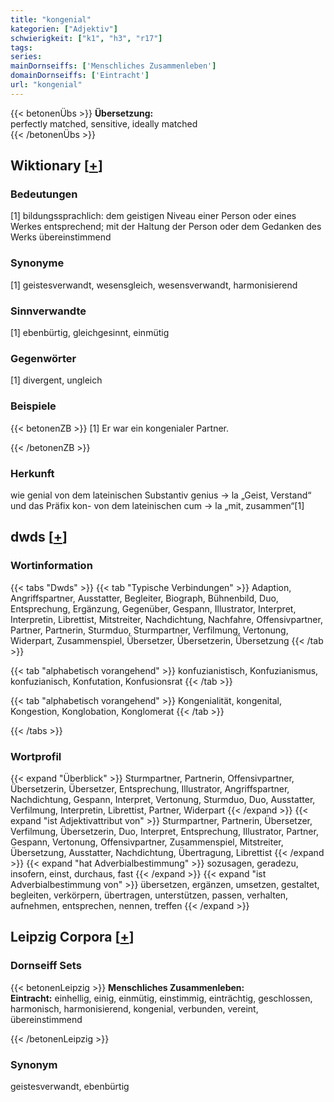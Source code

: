 ```yaml
---
title: "kongenial"
kategorien: ["Adjektiv"]
schwierigkeit: ["k1", "h3", "r17"]
tags:
series:
mainDornseiffs: ['Menschliches Zusammenleben']
domainDornseiffs: ['Eintracht']
url: "kongenial"
---
```


{{< betonenÜbs >}}
**Übersetzung:**  
perfectly matched, sensitive, ideally  matched  
{{< /betonenÜbs >}}

## Wiktionary [[+](https://de.wiktionary.org/wiki/kongenial)]

### Bedeutungen
[1] bildungssprachlich: dem geistigen Niveau einer Person oder eines Werkes entsprechend; mit der Haltung der Person oder dem Gedanken des Werks übereinstimmend  

### Synonyme
[1] geistesverwandt, wesensgleich, wesensverwandt, harmonisierend  

### Sinnverwandte
[1] ebenbürtig, gleichgesinnt, einmütig  

### Gegenwörter
[1] divergent, ungleich  

### Beispiele
{{< betonenZB >}}
[1] Er war ein kongenialer Partner.  

{{< /betonenZB >}}
### Herkunft
wie genial von dem lateinischen Substantiv genius → la „Geist, Verstand“ und das Präfix kon- von dem lateinischen cum → la „mit, zusammen“[1]  



## dwds [[+](https://www.dwds.de/wb/kongenial)]

### Wortinformation
{{< tabs "Dwds" >}}
{{< tab "Typische Verbindungen" >}}
Adaption, Angriffspartner, Ausstatter, Begleiter, Biograph, Bühnenbild, Duo, Entsprechung, Ergänzung, Gegenüber, Gespann, Illustrator, Interpret, Interpretin, Librettist, Mitstreiter, Nachdichtung, Nachfahre, Offensivpartner, Partner, Partnerin, Sturmduo, Sturmpartner, Verfilmung, Vertonung, Widerpart, Zusammenspiel, Übersetzer, Übersetzerin, Übersetzung
{{< /tab >}}

{{< tab "alphabetisch vorangehend" >}}
konfuzianistisch, Konfuzianismus, konfuzianisch, Konfutation, Konfusionsrat
{{< /tab >}}

{{< tab "alphabetisch vorangehend" >}}
Kongenialität, kongenital, Kongestion, Konglobation, Konglomerat
{{< /tab >}}

{{< /tabs >}}

### Wortprofil
{{< expand "Überblick" >}} Sturmpartner, Partnerin, Offensivpartner, Übersetzerin, Übersetzer, Entsprechung, Illustrator, Angriffspartner, Nachdichtung, Gespann, Interpret, Vertonung, Sturmduo, Duo, Ausstatter, Verfilmung, Interpretin, Librettist, Partner, Widerpart {{< /expand >}}
{{< expand "ist Adjektivattribut von" >}} Sturmpartner, Partnerin, Übersetzer, Verfilmung, Übersetzerin, Duo, Interpret, Entsprechung, Illustrator, Partner, Gespann, Vertonung, Offensivpartner, Zusammenspiel, Mitstreiter, Übersetzung, Ausstatter, Nachdichtung, Übertragung, Librettist {{< /expand >}}
{{< expand "hat Adverbialbestimmung" >}} sozusagen, geradezu, insofern, einst, durchaus, fast {{< /expand >}}
{{< expand "ist Adverbialbestimmung von" >}} übersetzen, ergänzen, umsetzen, gestaltet, begleiten, verkörpern, übertragen, unterstützen, passen, verhalten, aufnehmen, entsprechen, nennen, treffen {{< /expand >}}

## Leipzig Corpora [[+](https://corpora.uni-leipzig.de/en/res?word=kongenial&corpusId=deu_newscrawl-public_2018)]

### Dornseiff Sets
{{< betonenLeipzig >}}
**Menschliches Zusammenleben:**  
**Eintracht:** einhellig, einig, einmütig, einstimmig, einträchtig, geschlossen, harmonisch, harmonisierend, kongenial, verbunden, vereint, übereinstimmend  

{{< /betonenLeipzig >}}

### Synonym
geistesverwandt, ebenbürtig

